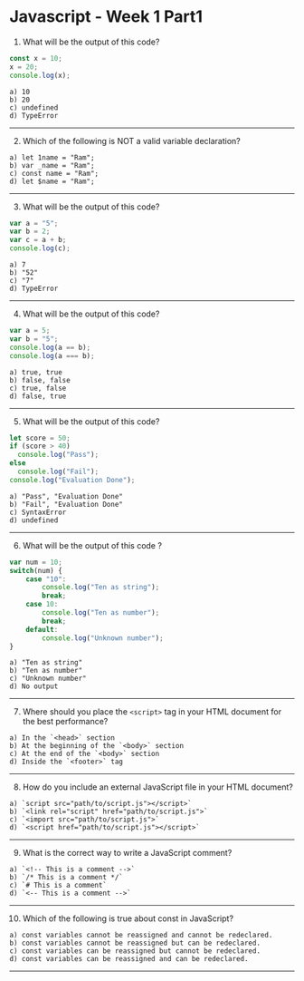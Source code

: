 # Javascript - Week 1 Part1

1. What will be the output of this code?
```js
const x = 10;
x = 20;
console.log(x);
```
```box
a) 10  
b) 20  
c) undefined  
d) TypeError  
```
<hr />

2. Which of the following is NOT a valid variable declaration?
```box
a) let 1name = "Ram";  
b) var _name = "Ram";  
c) const name = "Ram";  
d) let $name = "Ram";  
```
<hr />

3. What will be the output of this code?  
```js
var a = "5";
var b = 2;
var c = a + b;
console.log(c);
```
```box
a) 7  
b) "52"  
c) "7"  
d) TypeError  
```
<hr />

4. What will be the output of this code?  
```js
var a = 5;
var b = "5";
console.log(a == b);
console.log(a === b);
```
```box
a) true, true  
b) false, false  
c) true, false  
d) false, true  
```
<hr />

5. What will be the output of this code?  
```js
let score = 50;
if (score > 40)
  console.log("Pass");
else 
  console.log("Fail");
console.log("Evaluation Done");
```
```box
a) "Pass", "Evaluation Done"  
b) "Fail", "Evaluation Done"  
c) SyntaxError  
d) undefined  
```
<hr />

6. What will be the output of this code ?  
```js
var num = 10; 
switch(num) {
    case "10":
        console.log("Ten as string");
        break;
    case 10:
        console.log("Ten as number");
        break;
    default:
        console.log("Unknown number");
}
```
```box
a) "Ten as string"  
b) "Ten as number"   
c) "Unknown number"  
d) No output  
```
<hr />

7. Where should you place the `<script>` tag in your HTML document for the best performance?  
```box
a) In the `<head>` section  
b) At the beginning of the `<body>` section  
c) At the end of the `<body>` section  
d) Inside the `<footer>` tag
```
<hr />

8. How do you include an external JavaScript file in your HTML document?
```box
a) `script src="path/to/script.js"></script>`
b) `<link rel="script" href="path/to/script.js">`
c) `<import src="path/to/script.js">`
d) `<script href="path/to/script.js"></script>`
```
<hr />

9. What is the correct way to write a JavaScript comment?
```box
a) `<!-- This is a comment -->`  
b) `/* This is a comment */`  
c) `# This is a comment`  
d) `<-- This is a comment -->`  
```

<hr />

10. Which of the following is true about const in JavaScript?  
```box
a) const variables cannot be reassigned and cannot be redeclared.   
b) const variables cannot be reassigned but can be redeclared.   
c) const variables can be reassigned but cannot be redeclared.    
d) const variables can be reassigned and can be redeclared.   
```

<hr />
